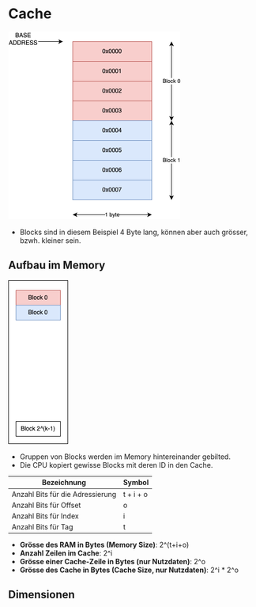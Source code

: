 # Cache

![](media/Cache/Address.png)

- Blocks sind in diesem Beispiel 4 Byte lang, können aber auch grösser, bzwh. kleiner sein.

## Aufbau im Memory

![](media/Cache/blocks.png)

- Gruppen von Blocks werden im Memory hintereinander gebilted.
- Die CPU kopiert gewisse Blocks mit deren ID in den Cache.


| Bezeichnung | Symbol |
|-------------|--------|
| Anzahl Bits für die Adressierung | t + i + o |
| Anzahl Bits für Offset | o |
| Anzahl Bits für Index | i |
| Anzahl Bits für Tag | t |


- **Grösse des RAM in Bytes (Memory Size)**: 2^(t+i+o)
- **Anzahl Zeilen im Cache**: 2^i
- **Grösse einer Cache-Zeile in Bytes (nur Nutzdaten)**: 2^o
- **Grösse des Cache in Bytes (Cache Size, nur Nutzdaten)**: 2^i * 2^o

## Dimensionen

